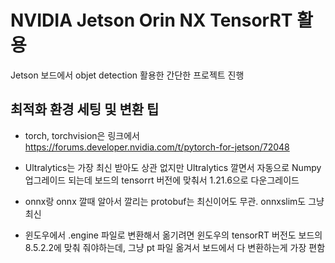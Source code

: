 # NVIDIA Jetson Orin NX TensorRT 활용

Jetson 보드에서 objet detection 활용한 간단한 프로젝트 진행

## 최적화 환경 세팅 및 변환 팁

- torch, torchvision은 링크에서
https://forums.developer.nvidia.com/t/pytorch-for-jetson/72048


- Ultralytics는 가장 최신 받아도 상관 없지만
Ultralytics 깔면서 자동으로 Numpy 업그레이드 되는데 보드의 tensorrt 버전에 맞춰서 1.21.6으로 다운그레이드


- onnx랑 onnx 깔때 알아서 깔리는 protobuf는 최신이어도 무관. onnxslim도 그냥 최신


- 윈도우에서 .engine 파일로 변환해서 옮기려면 윈도우의 tensorRT 버전도 보드의 8.5.2.2에 맞춰 줘야하는데,
그냥 pt 파일 옮겨서 보드에서 다 변환하는게 가장 편함
